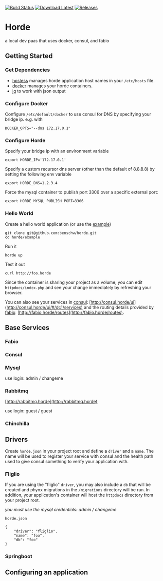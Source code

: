 [![Build Status](https://travis-ci.org/benschw/horde.svg?branch=master)](https://travis-ci.org/benschw/horde)
[![Download Latest](https://img.shields.io/badge/download-latest-blue.svg)](http://dl.fligl.io/artifacts/horde/horde_latest.gz)
[![Releases](https://img.shields.io/badge/download-release-blue.svg)](http://dl.fligl.io/#/horde)


# Horde

a local dev paas that uses docker, consul, and fabio


## Getting Started 

### Get Dependencies

* [hostess](https://github.com/cbednarski/hostess) manages horde application host names in your `/etc/hosts` file.
* [docker](https://www.docker.com/) manages your horde containers.
* [jq](https://stedolan.github.io/jq/) to work with json output


### Configure Docker

Configure `/etc/default/docker` to use consul for DNS by specifying your bridge ip. e.g. with

	DOCKER_OPTS="--dns 172.17.0.1"

### Configure Horde

Specify your bridge ip with an environment variable

	export HORDE_IP='172.17.0.1'

Specify a custom recursor dns server (other than the default of 8.8.8.8) by setting the following env variable

	export HORDE_DNS=1.2.3.4

Force the mysql container to publish port 3306 over a specific external port:

	export HORDE_MYSQL_PUBLISH_PORT=3306


### Hello World
	
Create a hello world application (or use the [example](https://github.com/benschw/horde/tree/master/example))

	git clone git@github.com:benschw/horde.git
	cd horde/example

Run it
	
	horde up

Test it out

	curl http://foo.horde

Since the container is sharing your project as a volume, you can edit `httpdocs/index.php`
and see your change immediately by refreshing your browser.


You can also see your services in [consul](https://www.consul.io/): [http://consul.horde/ui](http://consul.horde/ui/#/dc1/services)
and the routing details provided by [fabio](https://github.com/eBay/fabio): [http://fabio.horde/routes](http://fabio.horde/routes).


## Base Services

### Fabio
### Consul
### Mysql
use login: admin / changeme

### Rabbitmq

[http://rabbitmq.horde](http://rabbitmq.horde)

use login: guest / guest

### Chinchilla

## Drivers

Create `horde.json` in your project root and define a `driver` and a `name`.
The name will be used to register your service with consul and the health path
used to give consul something to verify your application with.

### Fliglio
If you are using the "fliglio" `driver`, you may also include a `db` that will be
created and phynx migrations in the `/migrations` directory will be run.
In addition, your application's container will host the `httpdocs` directory from your project root.

_you must use the mysql credentials: admin / changeme_


`horde.json`

	{
	    "driver": "fliglio",
	    "name": "foo",
	    "db": "foo"
	}
### Springboot

## Configuring an application




